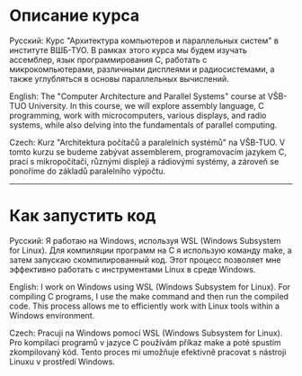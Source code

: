 # Описание курса

Русский:
Курс "Архитектура компьютеров и параллельных систем" в институте ВШБ-ТУО. В рамках этого курса мы будем изучать ассемблер, язык программирования C, работать с микрокомпьютерами, различными дисплеями и радиосистемами, а также углубляться в основы параллельных вычислений.

English:
The "Computer Architecture and Parallel Systems" course at VŠB-TUO University. In this course, we will explore assembly language, C programming, work with microcomputers, various displays, and radio systems, while also delving into the fundamentals of parallel computing.

Czech:
Kurz "Architektura počítačů a paralelních systémů" na VŠB-TUO. V tomto kurzu se budeme zabývat assemblerem, programovacím jazykem C, prací s mikropočítači, různými displeji a rádiovými systémy, a zároveň se ponoříme do základů paralelního výpočtu.

------------------------------------------------------------------------------------------------------------------------------------------------------------------------------------------------------------------------------------------------------------------------------------
# Как запустить код

Русский:
Я работаю на Windows, используя WSL (Windows Subsystem for Linux). Для компиляции программ на C я использую команду make, а затем запускаю скомпилированный код. Этот процесс позволяет мне эффективно работать с инструментами Linux в среде Windows.

English:
I work on Windows using WSL (Windows Subsystem for Linux). For compiling C programs, I use the make command and then run the compiled code. This process allows me to efficiently work with Linux tools within a Windows environment.

Czech:
Pracuji na Windows pomocí WSL (Windows Subsystem for Linux). Pro kompilaci programů v jazyce C používám příkaz make a poté spustím zkompilovaný kód. Tento proces mi umožňuje efektivně pracovat s nástroji Linuxu v prostředí Windows.
